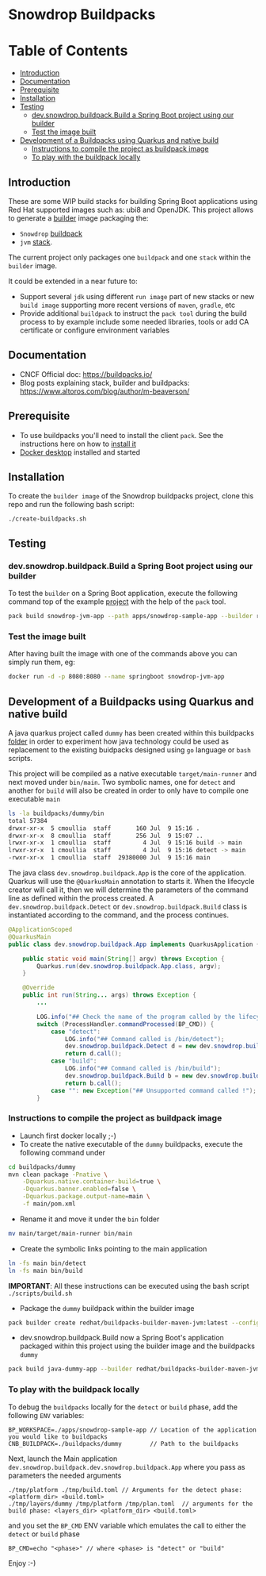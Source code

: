# Snowdrop Buildpacks

Table of Contents
=================

  * [Introduction](#introduction)
  * [Documentation](#documentation)
  * [Prerequisite](#prerequisite)
  * [Installation](#installation)
  * [Testing](#testing)
    * [dev.snowdrop.buildpack.Build a Spring Boot project using our builder](#build-a-spring-boot-project-using-our-builder)
    * [Test the image built](#test-the-image-built)
  * [Development of a Buildpacks using Quarkus and native build](#development-of-a-buildpacks-using-quarkus-and-native-build)
    * [Instructions to compile the project as buildpack image](#instructions-to-compile-the-project-as-buildpack-image)
    * [To play with the buildpack locally](#to-play-with-the-buildpack-locally)


## Introduction

These are some WIP build stacks for building Spring Boot applications using Red Hat supported images such as: ubi8 and OpenJDK.
This project allows to generate a [builder](https://buildpacks.io/docs/concepts/components/builder/) image packaging the:
- `Snowdrop` [buildpack](https://buildpacks.io/docs/concepts/components/buildpack/)
- `jvm` [stack](https://buildpacks.io/docs/concepts/components/stack/).

The current project only packages one `buildpack` and one `stack` within the `builder` image. 

It could be extended in a near future to:
- Support several `jdk` using different `run image` part of new stacks or new `build image` supporting more recent versions of `maven`, `gradle`, etc
- Provide additional `buildpack` to instruct the `pack tool` during the build process to by example include some needed libraries, tools or add CA certificate or configure environment variables

## Documentation

- CNCF Official doc: https://buildpacks.io/
- Blog posts explaining stack, builder and buildpacks: https://www.altoros.com/blog/author/m-beaverson/

## Prerequisite

- To use buildpacks you'll need to install the client `pack`. See the instructions here on how to [install it](https://buildpacks.io/docs/tools/pack)
- [Docker desktop](https://docs.docker.com/desktop/) installed and started

## Installation

To create the `builder image` of the Snowdrop buildpacks project, clone this repo and run the following bash script:
```shell script
./create-buildpacks.sh
```

## Testing

### dev.snowdrop.buildpack.Build a Spring Boot project using our builder

To test the `builder` on a Spring Boot application, execute the following command
top of the example [project](./apps) with the help of the `pack` tool.

```bash
pack build snowdrop-jvm-app --path apps/snowdrop-sample-app --builder redhat/buildpacks-builder-maven-jvm:latest
```

### Test the image built

After having built the image with one of the commands above you can simply run them, eg:

```bash
docker run -d -p 8080:8080 --name springboot snowdrop-jvm-app
```

## Development of a Buildpacks using Quarkus and native build

A java quarkus project called `dummy` has been created within this buildpacks [folder](./buildpacks/dummy) 
in order to experiment how java technology could be used as replacement to the existing buidpacks designed
using `go` language or `bash` scripts.

This project will be compiled as a native executable `target/main-runner` and next moved under `bin/main`.
Two symbolic names, one for `detect` and another for `build` will also be created in order to only have to compile one executable `main`

```bash
ls -la buildpacks/dummy/bin 
total 57384
drwxr-xr-x  5 cmoullia  staff       160 Jul  9 15:16 .
drwxr-xr-x  8 cmoullia  staff       256 Jul  9 15:07 ..
lrwxr-xr-x  1 cmoullia  staff         4 Jul  9 15:16 build -> main
lrwxr-xr-x  1 cmoullia  staff         4 Jul  9 15:16 detect -> main
-rwxr-xr-x  1 cmoullia  staff  29380000 Jul  9 15:16 main
```

The java class `dev.snowdrop.buildpack.App` is the core of the application. Quarkus will use the `@QuarkusMain`
annotation to starts it. When the lifecycle creator will call it, then we will determine the parameters
of the command line as defined within the process created.
A `dev.snowdrop.buildpack.Detect` or `dev.snowdrop.buildpack.Build` class is instantiated according to the command, and the process continues.

```java
@ApplicationScoped
@QuarkusMain
public class dev.snowdrop.buildpack.App implements QuarkusApplication {

    public static void main(String[] argv) throws Exception {
        Quarkus.run(dev.snowdrop.buildpack.App.class, argv);
    }

    @Override
    public int run(String... args) throws Exception {
        ...

        LOG.info("## Check the name of the program called by the lifecycle creator");
        switch (ProcessHandler.commandProcessed(BP_CMD)) {
            case "detect":
                LOG.info("## Command called is /bin/detect");
                dev.snowdrop.buildpack.Detect d = new dev.snowdrop.buildpack.Detect();
                return d.call();
            case "build":
                LOG.info("## Command called is /bin/build");
                dev.snowdrop.buildpack.Build b = new dev.snowdrop.buildpack.Build();
                return b.call();
            case "": new Exception("## Unsupported command called !");
        }
```

### Instructions to compile the project as buildpack image

- Launch first docker locally ;-)
- To create the native executable of the `dummy` buildpacks, execute the following command under
```bash
cd buildpacks/dummy
mvn clean package -Pnative \
    -Dquarkus.native.container-build=true \
    -Dquarkus.banner.enabled=false \
    -Dquarkus.package.output-name=main \
    -f main/pom.xml
```
- Rename it and move it under the `bin` folder
```bash
mv main/target/main-runner bin/main
```  
- Create the symbolic links pointing to the main application
```bash
ln -fs main bin/detect 
ln -fs main bin/build 
```
**IMPORTANT**: All these instructions can be executed using the bash script `./scripts/build.sh`

- Package the `dummy` buildpack within the builder image
```bash
pack builder create redhat/buildpacks-builder-maven-jvm:latest --config ./builders/maven-jvm/builder.toml
```
- dev.snowdrop.buildpack.Build now a Spring Boot's application packaged within this project using the builder image and the buildpacks `dummy`
```bash
pack build java-dummy-app --builder redhat/buildpacks-builder-maven-jvm:latest -p ./apps/snowdrop-sample-app -v -b dev.snowdrop.buildpacks.dummy
```

### To play with the buildpack locally

To debug the `buildpacks` locally for the `detect` or `build` phase, add the following `ENV` variables:

```text
BP_WORKSPACE=./apps/snowdrop-sample-app // Location of the application you would like to buildpacks 
CNB_BUILDPACK=./buildpacks/dummy        // Path to the buildpacks
```
Next, launch the Main application `dev.snowdrop.buildpack.dev.snowdrop.buildpack.App` where you pass as parameters the needed arguments 

```text
./tmp/platform ./tmp/build.toml // Arguments for the detect phase: <platform_dir> <build.toml>
./tmp/layers/dummy /tmp/platform /tmp/plan.toml  // arguments for the build phase: <layers_dir> <platform_dir> <build.toml> 
```
and you set the `BP_CMD` ENV variable which emulates the call to either the `detect` or `build` phase

```text
BP_CMD=echo "<phase>" // where <phase> is "detect" or "build"
```

Enjoy :-)